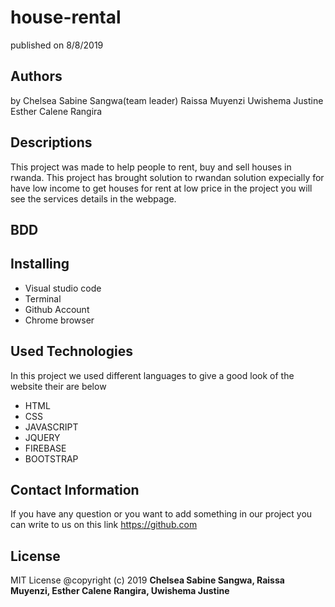 # house-rental
published on 8/8/2019
## Authors
by Chelsea Sabine Sangwa(team leader)
Raissa Muyenzi
Uwishema Justine
Esther Calene Rangira

## Descriptions
This project was made to help people to rent, buy and sell houses in rwanda. This project has brought solution to rwandan solution expecially for have low income to get houses for rent at low price in the project you will see the services details in the webpage.
## BDD

## Installing
* Visual studio code
* Terminal
* Github Account
* Chrome browser

## Used Technologies
In this project we used different languages to give a good look of the website their are below 
* HTML
* CSS
* JAVASCRIPT
* JQUERY
* FIREBASE
* BOOTSTRAP
## Contact Information
If you have any question or you want to add something in our project you can write to us on this link 
https://github.com
## License
MIT License
@copyright (c) 2019 **Chelsea Sabine Sangwa, Raissa Muyenzi, Esther Calene Rangira, Uwishema Justine**

